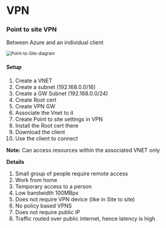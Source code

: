 # VPN



### Point to site VPN

Between Azure and an individual client

<img src="https://docs.microsoft.com/en-us/azure/vpn-gateway/media/vpn-gateway-howto-point-to-site-classic-azure-portal/point-to-site-connection-diagram.png" alt="Point-to-Site-diagram" style="zoom: 80%;" />



#### Setup 

1. Create a VNET
2. Create a subnet (192.168.0.0/16)
3. Create a GW Subnet (192.168.0.0/24)
4. Create Root cert
5. Create VPN GW
6. Associate the Vnet to it
7. Create Point to site settings in VPN 
8. Install the Root cert there
9. Download the client
10. Use the client to connect

**Note:** Can access resources within the associated VNET only



**Details**

1. Small group of people require remote access
2. Work from home
3. Temporary access to a person
4. Low bandwidth 100MBps
5. Does not require VPN device (like in Site to site)
6. No policy based VPNS
7. Does not require public IP
8. Traffic routed over public internet, hence latency is high